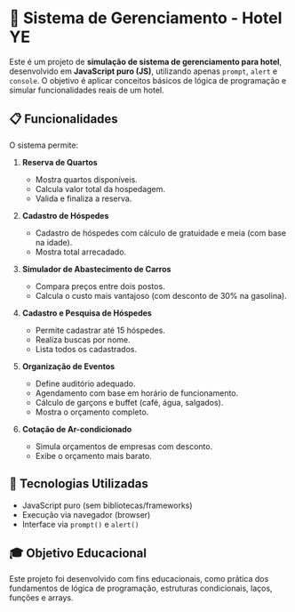 # 🏨 Sistema de Gerenciamento - Hotel YE

Este é um projeto de **simulação de sistema de gerenciamento para hotel**, desenvolvido em **JavaScript puro (JS)**, utilizando apenas `prompt`, `alert` e `console`. O objetivo é aplicar conceitos básicos de lógica de programação e simular funcionalidades reais de um hotel.

## 📋 Funcionalidades

O sistema permite:

1. **Reserva de Quartos**
   - Mostra quartos disponíveis.
   - Calcula valor total da hospedagem.
   - Valida e finaliza a reserva.

2. **Cadastro de Hóspedes**
   - Cadastro de hóspedes com cálculo de gratuidade e meia (com base na idade).
   - Mostra total arrecadado.

3. **Simulador de Abastecimento de Carros**
   - Compara preços entre dois postos.
   - Calcula o custo mais vantajoso (com desconto de 30% na gasolina).

4. **Cadastro e Pesquisa de Hóspedes**
   - Permite cadastrar até 15 hóspedes.
   - Realiza buscas por nome.
   - Lista todos os cadastrados.

5. **Organização de Eventos**
   - Define auditório adequado.
   - Agendamento com base em horário de funcionamento.
   - Cálculo de garçons e buffet (café, água, salgados).
   - Mostra o orçamento completo.

6. **Cotação de Ar-condicionado**
   - Simula orçamentos de empresas com desconto.
   - Exibe o orçamento mais barato.

## 🚀 Tecnologias Utilizadas

- JavaScript puro (sem bibliotecas/frameworks)
- Execução via navegador (browser)
- Interface via `prompt()` e `alert()`

## 🎓 Objetivo Educacional

Este projeto foi desenvolvido com fins educacionais, como prática dos fundamentos de lógica de programação, estruturas condicionais, laços, funções e arrays.


